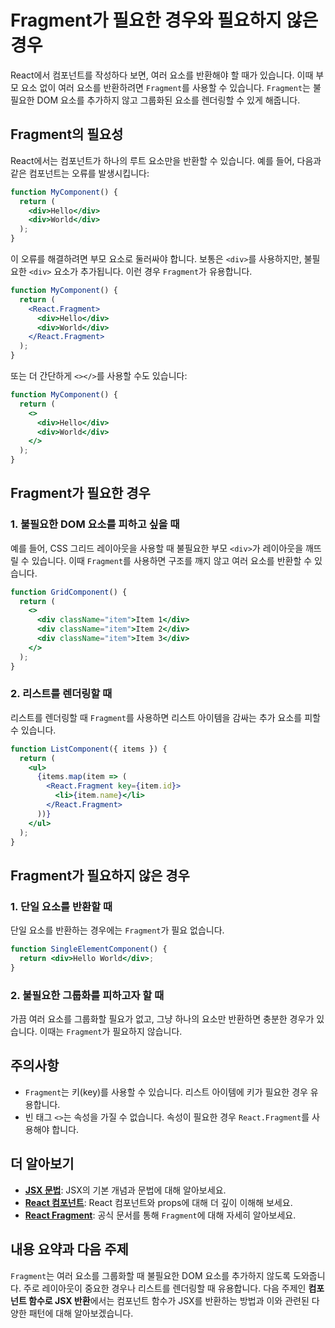 # Fragment가 필요한 경우와 필요하지 않은 경우

React에서 컴포넌트를 작성하다 보면, 여러 요소를 반환해야 할 때가 있습니다. 이때 부모 요소 없이 여러 요소를 반환하려면 `Fragment`를 사용할 수 있습니다. `Fragment`는 불필요한 DOM 요소를 추가하지 않고 그룹화된 요소를 렌더링할 수 있게 해줍니다.

## Fragment의 필요성

React에서는 컴포넌트가 하나의 루트 요소만을 반환할 수 있습니다. 예를 들어, 다음과 같은 컴포넌트는 오류를 발생시킵니다:

```jsx
function MyComponent() {
  return (
    <div>Hello</div>
    <div>World</div>
  );
}
```

이 오류를 해결하려면 부모 요소로 둘러싸야 합니다. 보통은 `<div>`를 사용하지만, 불필요한 `<div>` 요소가 추가됩니다. 이런 경우 `Fragment`가 유용합니다.

```jsx
function MyComponent() {
  return (
    <React.Fragment>
      <div>Hello</div>
      <div>World</div>
    </React.Fragment>
  );
}
```

또는 더 간단하게 `<></>`를 사용할 수도 있습니다:

```jsx
function MyComponent() {
  return (
    <>
      <div>Hello</div>
      <div>World</div>
    </>
  );
}
```

## Fragment가 필요한 경우

### 1. 불필요한 DOM 요소를 피하고 싶을 때

예를 들어, CSS 그리드 레이아웃을 사용할 때 불필요한 부모 `<div>`가 레이아웃을 깨뜨릴 수 있습니다. 이때 `Fragment`를 사용하면 구조를 깨지 않고 여러 요소를 반환할 수 있습니다.

```jsx
function GridComponent() {
  return (
    <>
      <div className="item">Item 1</div>
      <div className="item">Item 2</div>
      <div className="item">Item 3</div>
    </>
  );
}
```

### 2. 리스트를 렌더링할 때

리스트를 렌더링할 때 `Fragment`를 사용하면 리스트 아이템을 감싸는 추가 요소를 피할 수 있습니다.

```jsx
function ListComponent({ items }) {
  return (
    <ul>
      {items.map(item => (
        <React.Fragment key={item.id}>
          <li>{item.name}</li>
        </React.Fragment>
      ))}
    </ul>
  );
}
```

## Fragment가 필요하지 않은 경우

### 1. 단일 요소를 반환할 때

단일 요소를 반환하는 경우에는 `Fragment`가 필요 없습니다.

```jsx
function SingleElementComponent() {
  return <div>Hello World</div>;
}
```

### 2. 불필요한 그룹화를 피하고자 할 때

가끔 여러 요소를 그룹화할 필요가 없고, 그냥 하나의 요소만 반환하면 충분한 경우가 있습니다. 이때는 `Fragment`가 필요하지 않습니다.

## 주의사항

- `Fragment`는 키(key)를 사용할 수 있습니다. 리스트 아이템에 키가 필요한 경우 유용합니다.
- 빈 태그 `<>`는 속성을 가질 수 없습니다. 속성이 필요한 경우 `React.Fragment`를 사용해야 합니다.

## 더 알아보기

- **[JSX 문법](https://react.dev)**: JSX의 기본 개념과 문법에 대해 알아보세요.
- **[React 컴포넌트](https://react.dev)**: React 컴포넌트와 props에 대해 더 깊이 이해해 보세요.
- **[React Fragment](https://react.dev)**: 공식 문서를 통해 `Fragment`에 대해 자세히 알아보세요.

## 내용 요약과 다음 주제

`Fragment`는 여러 요소를 그룹화할 때 불필요한 DOM 요소를 추가하지 않도록 도와줍니다. 주로 레이아웃이 중요한 경우나 리스트를 렌더링할 때 유용합니다. 다음 주제인 **컴포넌트 함수로 JSX 반환**에서는 컴포넌트 함수가 JSX를 반환하는 방법과 이와 관련된 다양한 패턴에 대해 알아보겠습니다.